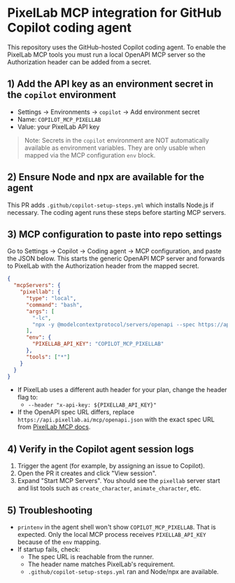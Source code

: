 # PixelLab MCP integration for GitHub Copilot coding agent

This repository uses the GitHub-hosted Copilot coding agent. To enable the PixelLab MCP tools you must run a local OpenAPI MCP server so the Authorization header can be added from a secret.

## 1) Add the API key as an environment secret in the `copilot` environment
- Settings → Environments → `copilot` → Add environment secret
- Name: `COPILOT_MCP_PIXELLAB`
- Value: your PixelLab API key

> Note: Secrets in the `copilot` environment are NOT automatically available as environment variables. They are only usable when mapped via the MCP configuration `env` block.

## 2) Ensure Node and npx are available for the agent
This PR adds `.github/copilot-setup-steps.yml` which installs Node.js if necessary. The coding agent runs these steps before starting MCP servers.

## 3) MCP configuration to paste into repo settings
Go to Settings → Copilot → Coding agent → MCP configuration, and paste the JSON below. This starts the generic OpenAPI MCP server and forwards to PixelLab with the Authorization header from the mapped secret.

````json
{
  "mcpServers": {
    "pixellab": {
      "type": "local",
      "command": "bash",
      "args": [
        "-lc",
        "npx -y @modelcontextprotocol/servers/openapi --spec https://api.pixellab.ai/mcp/openapi.json --name pixellab --header \"Authorization: Bearer ${PIXELLAB_API_KEY}\""
      ],
      "env": {
        "PIXELLAB_API_KEY": "COPILOT_MCP_PIXELLAB"
      },
      "tools": ["*"]
    }
  }
}
````

- If PixelLab uses a different auth header for your plan, change the header flag to:
  - `--header "x-api-key: ${PIXELLAB_API_KEY}"`
- If the OpenAPI spec URL differs, replace `https://api.pixellab.ai/mcp/openapi.json` with the exact spec URL from [PixelLab MCP docs](https://api.pixellab.ai/mcp/docs).

## 4) Verify in the Copilot agent session logs
1. Trigger the agent (for example, by assigning an issue to Copilot).
2. Open the PR it creates and click "View session".
3. Expand "Start MCP Servers". You should see the `pixellab` server start and list tools such as `create_character`, `animate_character`, etc.

## 5) Troubleshooting
- `printenv` in the agent shell won't show `COPILOT_MCP_PIXELLAB`. That is expected. Only the local MCP process receives `PIXELLAB_API_KEY` because of the `env` mapping.
- If startup fails, check:
  - The spec URL is reachable from the runner.
  - The header name matches PixelLab's requirement.
  - `.github/copilot-setup-steps.yml` ran and Node/npx are available.
